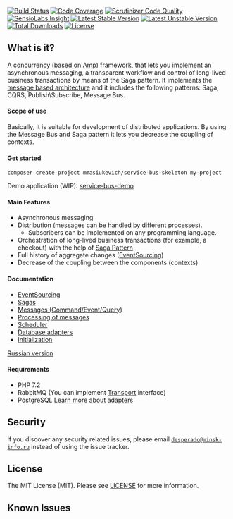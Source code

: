 [![Build Status](https://travis-ci.org/mmasiukevich/service-bus.svg?branch=master)](https://travis-ci.org/mmasiukevich/service-bus)
[![Code Coverage](https://scrutinizer-ci.com/g/mmasiukevich/service-bus/badges/coverage.png?b=master)](https://scrutinizer-ci.com/g/mmasiukevich/service-bus/?branch=master)
[![Scrutinizer Code Quality](https://scrutinizer-ci.com/g/mmasiukevich/service-bus/badges/quality-score.png?b=master)](https://scrutinizer-ci.com/g/mmasiukevich/service-bus/?branch=master)
[![SensioLabs Insight](https://insight.symfony.com/projects/4c7edc8a-3dfc-432e-9749-35ecdfc927bb/mini.svg?style=for-the-badge)](https://insight.symfony.com/projects/4c7edc8a-3dfc-432e-9749-35ecdfc927bb)
[![Latest Stable Version](https://poser.pugx.org/mmasiukevich/service-bus/v/stable)](https://packagist.org/packages/mmasiukevich/service-bus)
[![Latest Unstable Version](https://poser.pugx.org/mmasiukevich/service-bus/v/unstable)](https://packagist.org/packages/mmasiukevich/service-bus)
[![Total Downloads](https://poser.pugx.org/mmasiukevich/service-bus/downloads)](https://packagist.org/packages/mmasiukevich/service-bus)
[![License](https://poser.pugx.org/mmasiukevich/service-bus/license)](https://packagist.org/packages/mmasiukevich/service-bus)

## What is it?
A concurrency (based on [Amp](https://github.com/amphp)) framework, that lets you implement an asynchronous messaging, a transparent workflow and control of long-lived business transactions by means of the Saga pattern. It implements the [message based architecture](https://www.enterpriseintegrationpatterns.com/patterns/messaging/Messaging.html) and it includes the following patterns: Saga, CQRS, Publish\Subscribe, Message Bus.

#### Scope of use
Basically, it is suitable for development of distributed applications. By using the Message Bus and Saga pattern it lets you decrease the coupling of contexts.

#### Get started
```
composer create-project mmasiukevich/service-bus-skeleton my-project
```
Demo application (WIP): [service-bus-demo](https://github.com/mmasiukevich/service-bus-demo)


#### Main Features
 - Asynchronous messaging
 - Distribution (messages can be handled by different processes).
   - Subscribers can be implemented on any programming language.
 - Orchestration of long-lived business transactions (for example, a checkout) with the help of [Saga Pattern](https://github.com/mmasiukevich/service-bus/blob/master/doc/sagas.md)
 - Full history of aggregate changes ([EventSourcing](https://github.com/mmasiukevich/service-bus/blob/master/doc/en_event_sourcing.md))
 - Decrease of the coupling between the components (contexts)

#### Documentation
- [EventSourcing](https://github.com/mmasiukevich/service-bus/blob/master/doc/en_event_sourcing.md)
- [Sagas](https://github.com/mmasiukevich/service-bus/blob/master/doc/en_sagas.md)
- [Messages (Command/Event/Query)](https://github.com/mmasiukevich/service-bus/blob/master/doc/en_messages.md)
- [Processing of messages](https://github.com/mmasiukevich/service-bus/blob/master/doc/en_message_handlers.md)
- [Scheduler](https://github.com/mmasiukevich/service-bus/blob/master/doc/en_scheduler.md)
- [Database adapters](https://github.com/mmasiukevich/service-bus/blob/master/doc/en_storages.md)
- [Initialization](https://github.com/mmasiukevich/service-bus/blob/master/doc/en_initialization.md)

[Russian version](https://github.com/mmasiukevich/service-bus/blob/master/doc/ru_readme.md)

#### Requirements
  - PHP 7.2
  - RabbitMQ (You can implement  [Transport](https://github.com/mmasiukevich/service-bus/blob/master/src/Infrastructure/Transport/Transport.php) interface)
  - PostgreSQL [Learn more about adapters](https://github.com/mmasiukevich/service-bus/blob/master/doc/en_storages.md)


## Security

If you discover any security related issues, please email [`desperado@minsk-info.ru`](mailto:desperado@minsk-info.ru) instead of using the issue tracker.

## License

The MIT License (MIT). Please see [LICENSE](LICENSE.md) for more information.

## Known Issues

